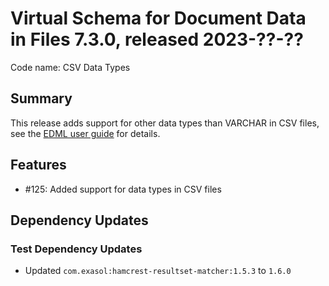 # Virtual Schema for Document Data in Files 7.3.0, released 2023-??-??

Code name: CSV Data Types

## Summary

This release adds support for other data types than VARCHAR in CSV files, see the [EDML user guide](https://github.com/exasol/virtual-schema-common-document/blob/main/doc/user_guide/edml_user_guide.md#automatic-mapping-inference) for details.

## Features

* #125: Added support for data types in CSV files

## Dependency Updates

### Test Dependency Updates

* Updated `com.exasol:hamcrest-resultset-matcher:1.5.3` to `1.6.0`
